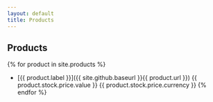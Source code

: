 ```yaml
---
layout: default
title: Products
---
```


## Products
{% for product in site.products %}
* [{{ product.label }}]({{ site.github.baseurl }}{{ product.url }})
  {{ product.stock.price.value }} {{ product.stock.price.currency }}
{% endfor %}
